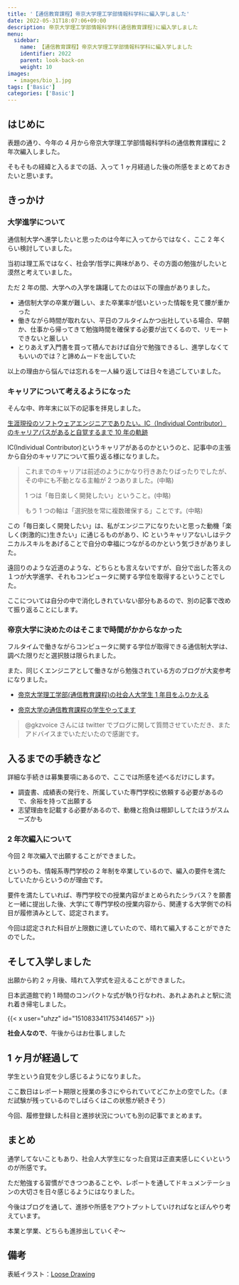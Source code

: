 ```yaml
---
title: '【通信教育課程】帝京大学理工学部情報科学科に編入学しました'
date: 2022-05-31T18:07:06+09:00
description: 帝京大学理工学部情報科学科(通信教育課程)に編入学しました
menu:
  sidebar:
    name: 【通信教育課程】帝京大学理工学部情報科学科に編入学しました
    identifier: 2022
    parent: look-back-on
    weight: 10
images:
  - images/bio_1.jpg
tags: ['Basic']
categories: ['Basic']
---
```


## はじめに

表題の通り、今年の 4 月から帝京大学理工学部情報科学科の通信教育課程に 2 年次編入しました。

そもそもの経緯と入るまでの話、入って 1 ヶ月経過した後の所感をまとめておきたいと思います。

## きっかけ

### 大学進学について

通信制大学へ進学したいと思ったのは今年に入ってからではなく、ここ 2 年くらい検討していました。

当初は理工系ではなく、社会学/哲学に興味があり、その方面の勉強がしたいと漠然と考えていました。

ただ 2 年の間、大学への入学を躊躇してたのは以下の理由がありました。

- 通信制大学の卒業が難しい、また卒業率が低いといった情報を見て腰が重かった
- 働きながら時間が取れない、平日のフルタイムかつ出社している場合、早朝か、仕事から帰ってきて勉強時間を確保する必要が出てくるので、リモートできないと厳しい
- とりあえず入門書を買って積んでおけば自分で勉強できるし、進学しなくてもいいのでは？と諦めムードを出していた

以上の理由から悩んでは忘れるを一人繰り返しては日々を過ごしていました。

### キャリアについて考えるようになった

そんな中、昨年末に以下の記事を拝見しました。

[生涯現役のソフトウェアエンジニアでありたい。IC（Individual Contributor）のキャリアパスがあると自覚するまで 10 年の軌跡](https://engineer-lab.findy-code.io/gfx)

IC(Individual Contributor)というキャリアがあるのかというのと、記事中の主張から自分のキャリアについて振り返る様になりました。

> これまでのキャリアは前述のようにかなり行きあたりばったりでしたが、その中にも不動となる主軸が 2 つありました。(中略)
>
> 1 つは「毎日楽しく開発したい」ということ。(中略)
>
> もう 1 つの軸は「選択肢を常に複数確保する」ことです。(中略)

この「毎日楽しく開発したい」は、私がエンジニアになりたいと思った動機「楽しく(刺激的に)生きたい」に通じるものがあり、IC というキャリアないしはテクニカルスキルをあげることで自分の幸福につながるのかという気づきがありました。

遠回りのような近道のような、どちらとも言えないですが、自分で出した答えの１つが大学進学、それもコンピュータに関する学位を取得するということでした。

ここについては自分の中で消化しきれていない部分もあるので、別の記事で改めて振り返ることにします。

### 帝京大学に決めたのはそこまで時間がかからなかった

フルタイムで働きながらコンピュータに関する学位が取得できる通信制大学は、調べた限りだと選択肢は限られました。

また、同じくエンジニアとして働きながら勉強されている方のブログが大変参考になりました。

- [帝京大学理工学部(通信教育課程)の社会人大学生 1 年目をふりかえる](https://gkzz.dev/posts/sophomore-voice/)

- [帝京大学の通信教育課程の学生やってます](https://bnpb.hatenablog.com/entry/2019/05/26/135022)

> @gkzvoice さんには twitter でブログに関して質問させていただき、またアドバイスまでいただいたので感謝です。

## 入るまでの手続きなど

詳細な手続きは募集要項にあるので、ここでは所感を述べるだけにします。

- 調査書、成績表の発行を、所属していた専門学校に依頼する必要があるので、余裕を持って出願する
- 志望理由を記載する必要があるので、動機と抱負は棚卸ししてたほうがスムーズかも

### 2 年次編入について

今回 2 年次編入で出願することができました。

というのも、情報系専門学校の 2 年制を卒業しているので、編入の要件を満たしていたからというのが理由です。

要件を満たしていれば、専門学校での授業内容がまとめられたシラバス？を願書と一緒に提出した後、大学にて専門学校の授業内容から、関連する大学側での科目が履修済みとして、認定されます。

今回は認定された科目が上限数に達していたので、晴れて編入することができたのでした。

## そして入学しました

出願から約 2 ヶ月後、晴れて入学式を迎えることができました。

日本武道館で約 1 時間のコンパクトな式が執り行なわれ、あれよあれよと駅に流れ着き帰宅しました。

{{< x user="_uhzz_" id="1510833411753414657" >}}

**社会人なので**、午後からはお仕事しました

## 1 ヶ月が経過して

学生という自覚を少し感じるようになりました。

ここ数日はレポート期限と授業の多さにやられていてどこか上の空でした。（まだ試験が残っているのでしばらくはこの状態が続きそう）

今回、履修登録した科目と進捗状況についても別の記事でまとめます。

## まとめ

通学してないこともあり、社会人大学生になった自覚は正直実感しにくいというのが所感です。

ただ勉強する習慣ができつつあることや、レポートを通してドキュメンテーションの大切さを日々感じるようにはなりました。

今後はブログを通して、進捗や所感をアウトプットしていければなとぼんやり考えています。

本業と学業、どちらも進捗出していくぞ〜

## 備考

表紙イラスト：[Loose Drawing](https://loosedrawing.com/)
